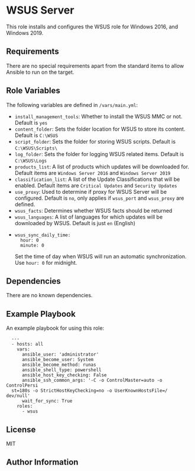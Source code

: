 WSUS Server
=========

This role installs and configures the WSUS role for Windows 2016, and Windows 2019.

Requirements
------------

There are no special requirements apart from the standard items to allow Ansible to run on the target.

Role Variables
--------------

The following variables are defined in `/vars/main.yml`:
* `install_management_tools`: Whether to install the WSUS MMC or not.  Default is `yes`
* `content_folder`: Sets the folder location for WSUS to store its content.  Default is `C:\WSUS`
* `script_folder`: Sets the folder for storing WSUS scripts. Default is `C:\WSUS\Scripts\`
* `log_folder`: Sets the folder for logging WSUS related items. Default is `C:\WSUS\Logs`
* `products_list`: A list of products which updates will be downloaded for.  Default items are `Windows Server 2016` and `Windows Server 2019`
* `classification_list`: A list of the Update Classifications that will be enabled.  Default items are `Critical Updates` and `Security Updates`
* `use_proxy`: Used to determine if proxy for WSUS Server will be configured. Default is `no`, only applies if `wsus_port` and `wsus_proxy` are defined.
* `wsus_facts`: Determines whether WSUS facts should be returned
* `wsus_languages`: A list of languages for which updates will be downloaded by WSUS. Default is just `en` (English)
* ```
  wsus_sync_daily_time:
    hour: 0
    minute: 0
  ```
  Set the time of day when WSUS will run an automatic synchronization. Use `hour: 0` for midnight.

Dependencies
------------

There are no known dependencies.

Example Playbook
----------------

An example playbook for using this role:
```
  ---
  - hosts: all
    vars:
      ansible_user: 'administrator'
      ansible_become_user: System
      ansible_become_method: runas
      ansible_shell_type: powershell
      ansible_host_key_checking: False
      ansible_ssh_common_args: '-C -o ControlMaster=auto -o   ControlPersi
  st=180s -o StrictHostKeyChecking=no -o UserKnownHostsFile=/ dev/null'
      wait_for_sync: True
    roles:
      - wsus
```

License
-------

MIT

Author Information
------------------
